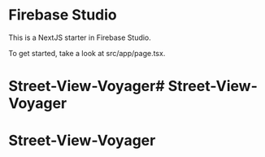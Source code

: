 # Firebase Studio

This is a NextJS starter in Firebase Studio.

To get started, take a look at src/app/page.tsx.
# Street-View-Voyager# Street-View-Voyager
# Street-View-Voyager

